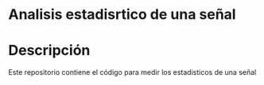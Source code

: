 # Analisis estadisrtico de una señal

# Descripción
Este repositorio contiene el código para medir los estadisticos de una señal 
